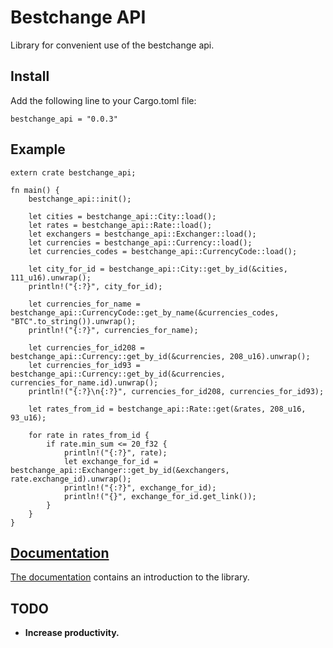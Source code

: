 # Bestchange API

Library for convenient use of the bestchange api.

## Install

Add the following line to your Cargo.toml file:

```
bestchange_api = "0.0.3"
```

## Example

```rust,no_run
extern crate bestchange_api;

fn main() {
    bestchange_api::init();

    let cities = bestchange_api::City::load();
    let rates = bestchange_api::Rate::load();
    let exchangers = bestchange_api::Exchanger::load();
    let currencies = bestchange_api::Currency::load();
    let currencies_codes = bestchange_api::CurrencyCode::load();
    
    let city_for_id = bestchange_api::City::get_by_id(&cities, 111_u16).unwrap();
    println!("{:?}", city_for_id);

    let currencies_for_name = bestchange_api::CurrencyCode::get_by_name(&currencies_codes, "BTC".to_string()).unwrap();
    println!("{:?}", currencies_for_name);
    
    let currencies_for_id208 = bestchange_api::Currency::get_by_id(&currencies, 208_u16).unwrap();
    let currencies_for_id93 = bestchange_api::Currency::get_by_id(&currencies, currencies_for_name.id).unwrap();
    println!("{:?}\n{:?}", currencies_for_id208, currencies_for_id93);

    let rates_from_id = bestchange_api::Rate::get(&rates, 208_u16, 93_u16);
    
    for rate in rates_from_id {
        if rate.min_sum <= 20_f32 {
            println!("{:?}", rate);
            let exchange_for_id = bestchange_api::Exchanger::get_by_id(&exchangers, rate.exchange_id).unwrap();
            println!("{:?}", exchange_for_id);
            println!("{}", exchange_for_id.get_link());
        }
    }
}

```


## [Documentation](http://docs.rs/bestchange_api)

[The documentation](http://docs.rs/bestchange_api) contains an introduction to the library.

## TODO

* **Increase productivity.**
